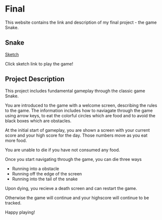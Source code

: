 # Final

This website contains the link and description of my final project - the game Snake. 

## Snake
[Sketch](./Sketch4/)

Click sketch link to play the game!

## Project Description 
This project includes fundamental gameplay through the classic game Snake. 

You are introduced to the game with a welcome screen, describing the rules to the game. The information includes how to naviagate through the game using arrow keys, to eat the colorful circles which are food and to avoid the black boxes which are obstacles. 

At the initial start of gameplay, you are shown a screen with your current score and your high score for the day. Those numbers move as you eat more food. 

You are unable to die if you have not consumed any food. 

Once you start navigating through the game, you can die three ways
- Running into a obstacle
- Running off the edge of the screen
- Running into the tail of the snake

Upon dying, you recieve a death screen and can restart the game.

Otherwise the game will continue and your highscore will continue to be tracked. 

Happy playing! 